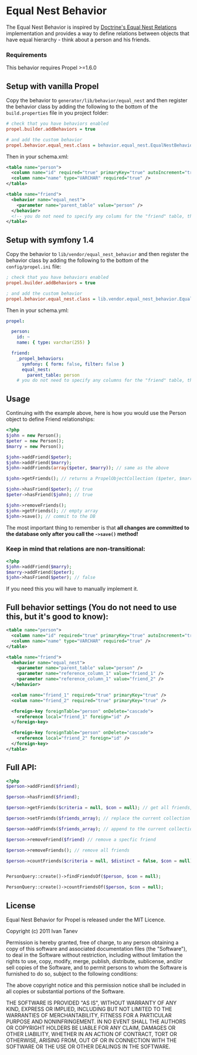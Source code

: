# Equal Nest Behavior

The Equal Nest Behavior is inspired by [Doctrine's Equal Nest Relations](http://www.doctrine-project.org/documentation/manual/1_0/en/defining-models:relationships:join-table-associations:self-referencing-nest-relations:equal-nest-relations) implementation and provides a way to define relations between objects that have equal hierarchy - think about a person and his friends.

### Requirements
This behavior requires Propel >=1.6.0


## Setup with vanilla Propel

Copy the behavior to `generator/lib/behavior/equal_nest` and then register the behavior class by adding the following to the bottom of the `build.properties` file in you project folder:

```ini
# check that you have behaviors enabled
propel.builder.addBehaviors = true

# and add the custom behavior
propel.behavior.equal_nest.class = behavior.equal_nest.EqualNestBehavior
```

Then in your schema.xml:

```xml
<table name="person">
  <column name="id" required="true" primaryKey="true" autoIncrement="true" type="INTEGER" />
  <column name="name" type="VARCHAR" required="true" />
</table>

<table name="friend">
  <behavior name="equal_nest">
    <parameter name="parent_table" value="person" />
  </behavior>
  <!-- you do not need to specify any colums for the "friend" table, the behavior will add them automatically -->
</table>
```


## Setup with symfony 1.4

Copy the behavior to `lib/vendor/equal_nest_behavior` and then register the behavior class by adding the following to the bottom of the `config/propel.ini` file:

```ini
; check that you have behaviors enabled
propel.builder.addBehaviors = true

; and add the custom behavior
propel.behavior.equal_nest.class = lib.vendor.equal_nest_behavior.EqualNestBehavior
```

Then in your schema.yml:

```yaml
propel:

  person:
    id: ~
    name: { type: varchar(255) }

  friend:
    _propel_behaviors:
      symfony: { form: false, filter: false }
      equal_nest:
        parent_table: person
    # you do not need to specify any columns for the "friend" table, the behavior will add them automatically
```


## Usage

Continuing with the example above, here is how you would use the Person object to define Friend relationships:

```php
<?php
$john = new Person();
$peter = new Person();
$marry = new Person();

$john->addFriend($peter);
$john->addFriend($marry);
$john->addFriends(array($peter, $marry)); // same as the above

$john->getFriends(); // returns a PropelObjectCollection ($peter, $marry)

$john->hasFriend($peter); // true
$peter->hasFriend($john); // true

$john->removeFriends();
$john->getFriends(); // empty array
$john->save(); // commit to the DB
```

The most important thing to remember is that **all changes are committed to the database only after you call the `->save()` method!**


### Keep in mind that relations are non-transitional:

```php
<?php
$john->addFriend($marry);
$marry->addFriend($peter);
$john->hasFriend($peter); // false
```

If you need this you will have to manually implement it.


## Full behavior settings (You do not need to use this, but it's good to know):

```xml
<table name="person">
  <column name="id" required="true" primaryKey="true" autoIncrement="true" type="INTEGER" />
  <column name="name" type="VARCHAR" required="true" />
</table>

<table name="friend">
  <behavior name="equal_nest">
    <parameter name="parent_table" value="person" />
    <parameter name="reference_column_1" value="friend_1" />
    <parameter name="reference_column_1" value="friend_2" />
  </behavior>

  <colum name="friend_1" required="true" primaryKey="true" />
  <colum name="friend_2" required="true" primaryKey="true" />

  <foreign-key foreignTable="person" onDelete="cascade">
    <reference local="friend_1" foreign="id" />
  </foreign-key>

  <foreign-key foreignTable="person" onDelete="cascade">
    <reference local="friend_2" foreign="id" />
  </foreign-key>
</table>
```


## Full API:

```php
<?php
$person->addFriend($friend);

$person->hasFriend($friend);

$person->getFriends($criteria = null, $con = null); // get all friends, will be cached if no citeria specified. Filtered by the criteria otherwize

$person->setFriends($friends_array); // replace the current collection of friends

$person->addFriends($friends_array); // append to the current collection of friends

$person->removeFriend($friend) // remove a specfic friend

$person->removeFriends(); // remove all friends

$person->countFriends($criteria = null, $distinct = false, $con = null);


PersonQuery::create()->findFriendsOf($person, $con = null);

PersonQuery::create()->countFriendsOf($person, $con = null);
```


## License

Equal Nest Behavior for Propel is released under the MIT Licence.

Copyright (c) 2011 Ivan Tanev

Permission is hereby granted, free of charge, to any person obtaining a copy of this software and associated documentation files (the "Software"), to deal in the Software without restriction, including without limitation the rights to use, copy, modify, merge, publish, distribute, sublicense, and/or sell copies of the Software, and to permit persons to whom the Software is furnished to do so, subject to the following conditions:

The above copyright notice and this permission notice shall be included in all copies or substantial portions of the Software.

THE SOFTWARE IS PROVIDED "AS IS", WITHOUT WARRANTY OF ANY KIND, EXPRESS OR IMPLIED, INCLUDING BUT NOT LIMITED TO THE WARRANTIES OF MERCHANTABILITY, FITNESS FOR A PARTICULAR PURPOSE AND NONINFRINGEMENT. IN NO EVENT SHALL THE AUTHORS OR COPYRIGHT HOLDERS BE LIABLE FOR ANY CLAIM, DAMAGES OR OTHER LIABILITY, WHETHER IN AN ACTION OF CONTRACT, TORT OR OTHERWISE, ARISING FROM, OUT OF OR IN CONNECTION WITH THE SOFTWARE OR THE USE OR OTHER DEALINGS IN THE SOFTWARE.